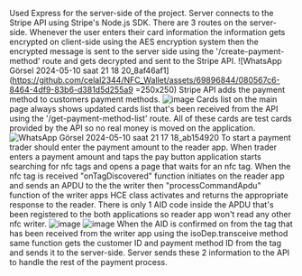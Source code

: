 Used Express for the server-side of the project. Server connects to the Stripe API using Stripe's Node.js SDK. There are 3 routes on the server-side. 
Whenever the user enters their card information the information gets encrypted on client-side using the AES encryption system then the encrypted message is sent to the server side using the '/create-payment-method' route and gets decrypted and sent to the Stripe API.
![WhatsApp Görsel 2024-05-10 saat 21 18 20_8af46af1](https://github.com/celal2344/NFC_Wallet/assets/69896844/080567c6-8464-4df9-83b6-d381d5d255a9 =250x250)
Stripe API adds the payment method to customers payment methods.
![image](https://github.com/celal2344/NFC_Wallet/assets/69896844/1b999046-cc6b-415f-a37f-49ac10d459ed)
Cards list on the main page always shows updated cards list that's been received from the API using the '/get-payment-method-list' route. All of these cards are test cards provided by the API so no real money is moved on the application.
![WhatsApp Görsel 2024-05-10 saat 21 17 18_ab154920](https://github.com/celal2344/NFC_Wallet/assets/69896844/2d1df758-bf57-4f10-8225-537b5d6a23aa)
To start a payment trader should enter the payment amount to the reader app. When trader enters a payment amount and taps the pay button application starts searching for nfc tags and opens a page that waits for an nfc tag. 
When the nfc tag is received "onTagDiscovered" function initiates on the reader app and sends an APDU to the the writer then "processCommandApdu" function of the writer apps HCE class activates and returns the appropriate response to the reader.
There is only 1 AID code inside the APDU that's been registered to the both applications so reader app won't read any other nfc writer.
![image](https://github.com/celal2344/NFC_Wallet/assets/69896844/2c884bd4-1a06-4c33-b381-ee99adf17dd0) ![image](https://github.com/celal2344/NFC_Wallet/assets/69896844/a18b25c4-82a4-49aa-a846-90ca20374770)
When the AID is confirmed on from the tag that has been received from the writer app using the isoDep.transceive method same function gets the customer ID and payment method ID from the tag and sends it to the server-side. 
Server sends these 2 information to the API to handle the rest of the payment process. 
